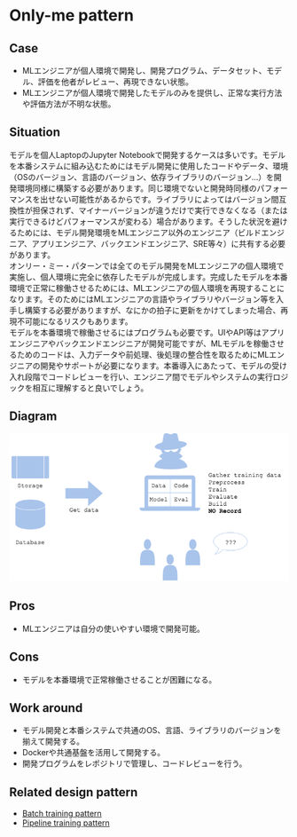 # Only-me pattern

## Case
- MLエンジニアが個人環境で開発し、開発プログラム、データセット、モデル、評価を他者がレビュー、再現できない状態。
- MLエンジニアが個人環境で開発したモデルのみを提供し、正常な実行方法や評価方法が不明な状態。

## Situation
モデルを個人LaptopのJupyter Notebookで開発するケースは多いです。モデルを本番システムに組み込むためにはモデル開発に使用したコードやデータ、環境（OSのバージョン、言語のバージョン、依存ライブラリのバージョン…）を開発環境同様に構築する必要があります。同じ環境でないと開発時同様のパフォーマンスを出せない可能性があるからです。ライブラリによってはバージョン間互換性が担保されず、マイナーバージョンが違うだけで実行できなくなる（または実行できるけどパフォーマンスが変わる）場合があります。そうした状況を避けるためには、モデル開発環境をMLエンジニア以外のエンジニア（ビルドエンジニア、アプリエンジニア、バックエンドエンジニア、SRE等々）に共有する必要があります。<br>
オンリー・ミー・パターンでは全てのモデル開発をMLエンジニアの個人環境で実施し、個人環境に完全に依存したモデルが完成します。完成したモデルを本番環境で正常に稼働させるためには、MLエンジニアの個人環境を再現することになります。そのためにはMLエンジニアの言語やライブラリやバージョン等を入手し構築する必要がありますが、なにかの拍子に更新をかけてしまった場合、再現不可能になるリスクもあります。<br>
モデルを本番環境で稼働させるにはプログラムも必要です。UIやAPI等はアプリエンジニアやバックエンドエンジニアが開発可能ですが、MLモデルを稼働させるためのコードは、入力データや前処理、後処理の整合性を取るためにMLエンジニアの開発やサポートが必要になります。本番導入にあたって、モデルの受け入れ段階でコードレビューを行い、エンジニア間でモデルやシステムの実行ロジックを相互に理解すると良いでしょう。

## Diagram
![diagram](diagram.png)


## Pros
- MLエンジニアは自分の使いやすい環境で開発可能。

## Cons
- モデルを本番環境で正常稼働させることが困難になる。

## Work around
- モデル開発と本番システムで共通のOS、言語、ライブラリのバージョンを揃えて開発する。
- Dockerや共通基盤を活用して開発する。
- 開発プログラムをレポジトリで管理し、コードレビューを行う。

## Related design pattern
- [Batch training pattern](./../../Batch-training-pattern/design_ja.md)
- [Pipeline training pattern](./../../Pipeline-training-pattern/design_ja.md)